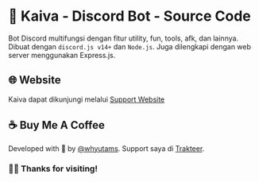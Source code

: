 # 🤖 Kaiva - Discord Bot - Source Code
Bot Discord multifungsi dengan fitur utility, fun, tools, afk, dan lainnya. Dibuat dengan `discord.js v14+` dan `Node.js`. Juga dilengkapi dengan web server menggunakan Express.js.

## 🌐 Website
Kaiva dapat dikunjungi melalui [Support Website](https://kaiva.vercel.app)  

## ☕ Buy Me A Coffee
Developed with 🩷 by [@whyutams](https://github.com/whyutams). Support saya di [Trakteer](https://trakteer.id).

### 👋🏻 Thanks for visiting!